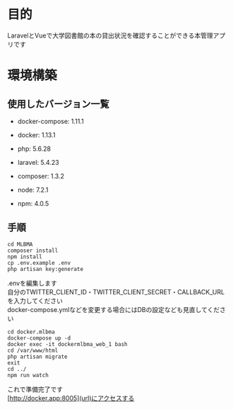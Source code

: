# 目的

LaravelとVueで大学図書館の本の貸出状況を確認することができる本管理アプリです

# 環境構築

## 使用したバージョン一覧

- docker-compose: 1.11.1

- docker: 1.13.1

- php: 5.6.28

- laravel: 5.4.23

- composer: 1.3.2

- node: 7.2.1

- npm: 4.0.5

## 手順

```
cd MLBMA
composer install
npm install
cp .env.example .env
php artisan key:generate
```

.envを編集します  
自分のTWITTER_CLIENT_ID・TWITTER_CLIENT_SECRET・CALLBACK_URLを入力してください  
docker-compose.ymlなどを変更する場合にはDBの設定なども見直してください

```
cd docker.mlbma
docker-compose up -d
docker exec -it dockermlbma_web_1 bash
cd /var/www/html
php artisan migrate
exit
cd ../
npm run watch
```

これで準備完了です  
[http://docker.app:8005](url)にアクセスする